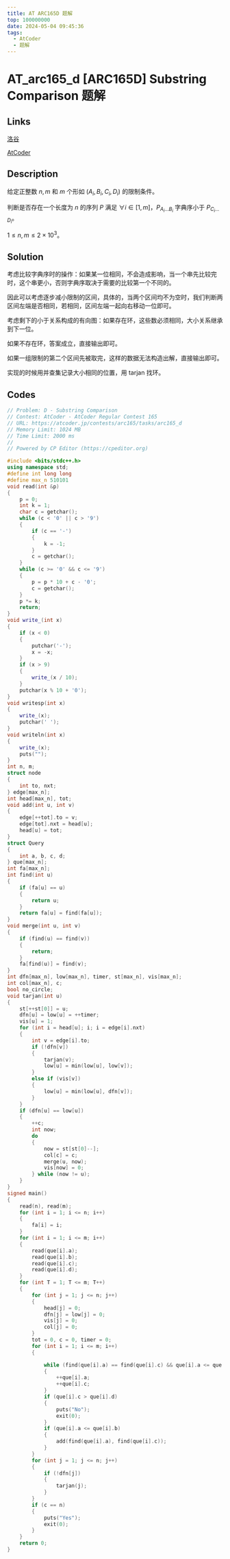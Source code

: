 ```yaml
---
title: AT ARC165D 题解
top: 100000000
date: 2024-05-04 09:45:36
tags:
  - AtCoder
  - 题解
---
```

<!---->
<!--more-->


# AT_arc165_d [ARC165D] Substring Comparison 题解

## Links

[洛谷](https://www.luogu.com.cn/problem/AT_arc165_d)

[AtCoder](https://atcoder.jp/contests/arc165/tasks/arc165_d)

## Description

给定正整数 $n,m$ 和 $m$ 个形如 $(A_{i},B_{i},C_{i},D_{i})$ 的限制条件。

判断是否存在一个长度为 $n$ 的序列 $P$ 满足 $\forall i \in [1,m]$，$P_{A_{i} \dots B_{i}}$ 字典序小于 $P_{C_{i} \dots D_{i}}$。

$1 \leq n,m \leq 2 \times 10^{3}$。

## Solution

考虑比较字典序时的操作：如果某一位相同，不会造成影响，当一个串先比较完时，这个串更小，否则字典序取决于需要的比较第一个不同的。

因此可以考虑逐步减小限制的区间，具体的，当两个区间均不为空时，我们判断两区间左端是否相同，若相同，区间左端一起向右移动一位即可。

考虑剩下的小于关系构成的有向图：如果存在环，这些数必须相同，大小关系继承到下一位。

如果不存在环，答案成立，直接输出即可。

如果一组限制的第二个区间先被取完，这样的数据无法构造出解，直接输出即可。

实现的时候用并查集记录大小相同的位置，用 tarjan 找环。

## Codes

```cpp
// Problem: D - Substring Comparison
// Contest: AtCoder - AtCoder Regular Contest 165
// URL: https://atcoder.jp/contests/arc165/tasks/arc165_d
// Memory Limit: 1024 MB
// Time Limit: 2000 ms
//
// Powered by CP Editor (https://cpeditor.org)

#include <bits/stdc++.h>
using namespace std;
#define int long long
#define max_n 510101
void read(int &p)
{
    p = 0;
    int k = 1;
    char c = getchar();
    while (c < '0' || c > '9')
    {
        if (c == '-')
        {
            k = -1;
        }
        c = getchar();
    }
    while (c >= '0' && c <= '9')
    {
        p = p * 10 + c - '0';
        c = getchar();
    }
    p *= k;
    return;
}
void write_(int x)
{
    if (x < 0)
    {
        putchar('-');
        x = -x;
    }
    if (x > 9)
    {
        write_(x / 10);
    }
    putchar(x % 10 + '0');
}
void writesp(int x)
{
    write_(x);
    putchar(' ');
}
void writeln(int x)
{
    write_(x);
    puts("");
}
int n, m;
struct node
{
    int to, nxt;
} edge[max_n];
int head[max_n], tot;
void add(int u, int v)
{
    edge[++tot].to = v;
    edge[tot].nxt = head[u];
    head[u] = tot;
}
struct Query
{
    int a, b, c, d;
} que[max_n];
int fa[max_n];
int find(int u)
{
    if (fa[u] == u)
    {
        return u;
    }
    return fa[u] = find(fa[u]);
}
void merge(int u, int v)
{
    if (find(u) == find(v))
    {
        return;
    }
    fa[find(u)] = find(v);
}
int dfn[max_n], low[max_n], timer, st[max_n], vis[max_n];
int col[max_n], c;
bool no_circle;
void tarjan(int u)
{
    st[++st[0]] = u;
    dfn[u] = low[u] = ++timer;
    vis[u] = 1;
    for (int i = head[u]; i; i = edge[i].nxt)
    {
        int v = edge[i].to;
        if (!dfn[v])
        {
            tarjan(v);
            low[u] = min(low[u], low[v]);
        }
        else if (vis[v])
        {
            low[u] = min(low[u], dfn[v]);
        }
    }
    if (dfn[u] == low[u])
    {
        ++c;
        int now;
        do
        {
            now = st[st[0]--];
            col[c] = c;
            merge(u, now);
            vis[now] = 0;
        } while (now != u);
    }
}
signed main()
{
    read(n), read(m);
    for (int i = 1; i <= n; i++)
    {
        fa[i] = i;
    }
    for (int i = 1; i <= m; i++)
    {
        read(que[i].a);
        read(que[i].b);
        read(que[i].c);
        read(que[i].d);
    }
    for (int T = 1; T <= m; T++)
    {
        for (int j = 1; j <= n; j++)
        {
            head[j] = 0;
            dfn[j] = low[j] = 0;
            vis[j] = 0;
            col[j] = 0;
        }
        tot = 0, c = 0, timer = 0;
        for (int i = 1; i <= m; i++)
        {

            while (find(que[i].a) == find(que[i].c) && que[i].a <= que[i].b && que[i].c <= que[i].d)
            {
                ++que[i].a;
                ++que[i].c;
            }
            if (que[i].c > que[i].d)
            {
                puts("No");
                exit(0);
            }
            if (que[i].a <= que[i].b)
            {
                add(find(que[i].a), find(que[i].c));
            }
        }
        for (int j = 1; j <= n; j++)
        {
            if (!dfn[j])
            {
                tarjan(j);
            }
        }
        if (c == n)
        {
            puts("Yes");
            exit(0);
        }
    }
    return 0;
}
```